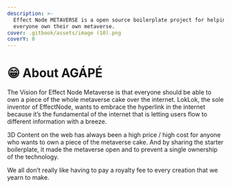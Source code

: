 ```yaml
---
description: >-
  Effect Node METAVERSE is a open source boilerplate project for helping
  everyone own their own metaverse.
cover: .gitbook/assets/image (10).png
coverY: 0
---
```


# 😁 About AGÁPÉ

The Vision for Effect Node Metaverse is that everyone should be able to own a piece of the whole metaverse cake over the internet. LokLok, the sole inventor of EffectNode, wants to embrace the hyperlink in the internet because it’s the fundamental of the internet that is letting users flow to different information with a breeze.

3D Content on the web has always been a high price / high cost for anyone who wants to own a piece of the metaverse cake. And by sharing the starter boilerplate, it made the metaverse open and to prevent a single ownership of the technology.

We all don’t really like having to pay a royalty fee to every creation that we yearn to make.




